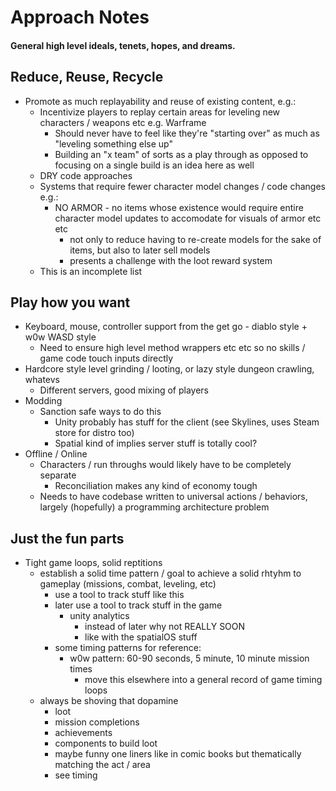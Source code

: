# Approach Notes

#### General high level ideals, tenets, hopes, and dreams.

## Reduce, Reuse, Recycle
- Promote as much replayability and reuse of existing content, e.g.:
  - Incentivize players to replay certain areas for leveling new characters / weapons etc e.g. Warframe
    - Should never have to feel like they're "starting over" as much as "leveling something else up"
    - Building an "x team" of sorts as a play through as opposed to focusing on a single build is an idea here as well
  - DRY code approaches
  - Systems that require fewer character model changes / code changes e.g.:
    - NO ARMOR - no items whose existence would require entire character model updates to accomodate for visuals of armor etc etc
      - not only to reduce having to re-create models for the sake of items, but also to later sell models
      - presents a challenge with the loot reward system
  - This is an incomplete list

## Play how you want
- Keyboard, mouse, controller support from the get go - diablo style + w0w WASD style
  - Need to ensure high level method wrappers etc etc so no skills / game code touch inputs directly
- Hardcore style level grinding / looting, or lazy style dungeon crawling, whatevs
  - Different servers, good mixing of players
- Modding
  - Sanction safe ways to do this
    - Unity probably has stuff for the client (see Skylines, uses Steam store for distro too)
    - Spatial kind of implies server stuff is totally cool?
- Offline / Online
  - Characters / run throughs would likely have to be completely separate
    - Reconciliation makes any kind of economy tough
  - Needs to have codebase written to universal actions / behaviors, largely (hopefully) a programming architecture problem

## Just the fun parts
- Tight game loops, solid reptitions
  - establish a solid time pattern / goal to achieve a solid rhtyhm to gameplay (missions, combat, leveling, etc)
    - use a tool to track stuff like this
    - later use a tool to track stuff in the game
      - unity analytics
        - instead of later why not REALLY SOON
        - like with the spatialOS stuff
    - some timing patterns for reference:
      - w0w pattern: 60-90 seconds, 5 minute, 10 minute mission times
        - move this elsewhere into a general record of game timing loops
  - always be shoving that dopamine
    - loot
    - mission completions
    - achievements
    - components to build loot
    - maybe funny one liners like in comic books but thematically matching the act / area
    - see timing


